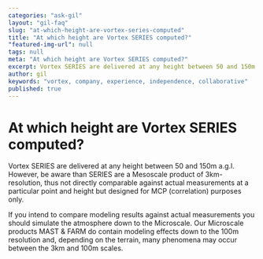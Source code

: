 ```yaml
---
categories: "ask-gil"
layout: "gil-faq"
slug: "at-which-height-are-vortex-series-computed"
title: "At which height are Vortex SERIES computed?"
"featured-img-url": null
tags: null
meta: "At which height are Vortex SERIES computed?"
excerpt: Vortex SERIES are delivered at any height between 50 and 150m agl
author: gil
keywords: "vortex, company, experience, independence, collaborative"
published: true
---
```


# At which height are Vortex SERIES computed?

Vortex SERIES are delivered at any height between 50 and 150m a.g.l. However, be aware than SERIES are a Mesoscale product of 3km-resolution, thus not directly comparable against actual measurements at a particular point and height but designed for MCP (correlation) purposes only.

If you intend to compare modeling results against actual measurements you should simulate the atmosphere down to the Microscale. Our Microscale products MAST & FARM do contain modeling effects down to the 100m resolution and, depending on the terrain, many phenomena may occur between the 3km and 100m scales.
